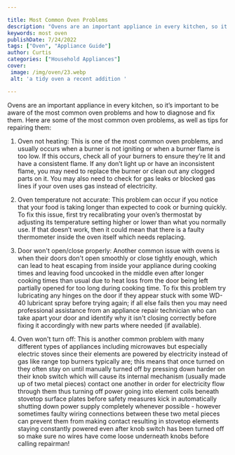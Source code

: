 ```yaml
---

title: Most Common Oven Problems
description: "Ovens are an important appliance in every kitchen, so it’s important to be aware of the most common oven problems and how to diagn...see more detail"
keywords: most oven
publishDate: 7/24/2022
tags: ["Oven", "Appliance Guide"]
author: Curtis
categories: ["Household Appliances"]
cover: 
 image: /img/oven/23.webp
 alt: 'a tidy oven a recent addition '

---
```


Ovens are an important appliance in every kitchen, so it’s important to be aware of the most common oven problems and how to diagnose and fix them. Here are some of the most common oven problems, as well as tips for repairing them:

1. Oven not heating: This is one of the most common oven problems, and usually occurs when a burner is not igniting or when a burner flame is too low. If this occurs, check all of your burners to ensure they’re lit and have a consistent flame. If any don’t light up or have an inconsistent flame, you may need to replace the burner or clean out any clogged parts on it. You may also need to check for gas leaks or blocked gas lines if your oven uses gas instead of electricity.

2. Oven temperature not accurate: This problem can occur if you notice that your food is taking longer than expected to cook or burning quickly. To fix this issue, first try recalibrating your oven’s thermostat by adjusting its temperature setting higher or lower than what you normally use. If that doesn’t work, then it could mean that there is a faulty thermometer inside the oven itself which needs replacing.

3. Door won't open/close properly: Another common issue with ovens is when their doors don't open smoothly or close tightly enough, which can lead to heat escaping from inside your appliance during cooking times and leaving food uncooked in the middle even after longer cooking times than usual due to heat loss from the door being left partially opened for too long during cooking time. To fix this problem try lubricating any hinges on the door if they appear stuck with some WD-40 lubricant spray before trying again; if all else fails then you may need professional assistance from an appliance repair technician who can take apart your door and identify why it isn't closing correctly before fixing it accordingly with new parts where needed (if available). 

4. Oven won't turn off: This is another common problem with many different types of appliances including microwaves but especially electric stoves since their elements are powered by electricity instead of gas like range top burners typically are; this means that once turned on they often stay on until manually turned off by pressing down harder on their knob switch which will cause its internal mechanism (usually made up of two metal pieces) contact one another in order for electricity flow through them thus turning off power going into element coils beneath stovetop surface plates before safety measures kick in automatically shutting down power supply completely whenever possible - however sometimes faulty wiring connections between these two metal pieces can prevent them from making contact resulting in stovetop elements staying constantly powered even after knob switch has been turned off so make sure no wires have come loose underneath knobs before calling repairman!
